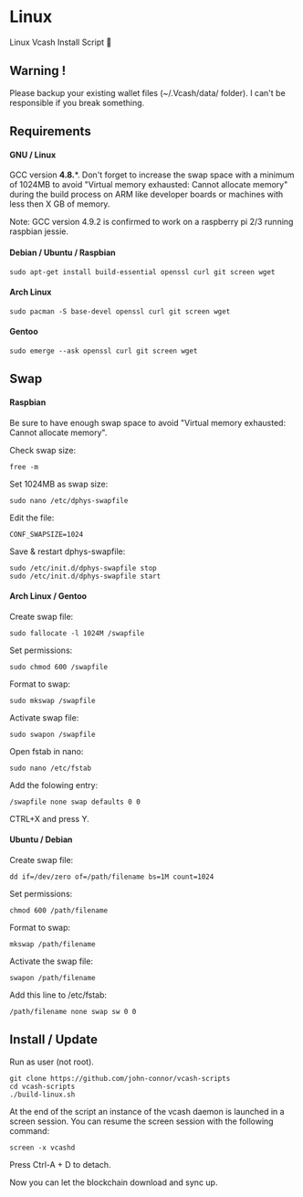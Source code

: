# Linux

Linux Vcash Install Script :penguin:

## Warning !
Please backup your existing wallet files (~/.Vcash/data/ folder).
I can't be responsible if you break something.

## Requirements

#### GNU / Linux
GCC version **4.8.***. Don't forget to increase the swap space with a minimum of 1024MB to avoid "Virtual memory exhausted: Cannot allocate memory" during the build process on ARM like developer boards or machines with less then X GB of memory.

Note: GCC version 4.9.2 is confirmed to work on a raspberry pi 2/3 running raspbian jessie.

#### Debian / Ubuntu / Raspbian
```
sudo apt-get install build-essential openssl curl git screen wget
```
#### Arch Linux
```
sudo pacman -S base-devel openssl curl git screen wget
```
#### Gentoo
```
sudo emerge --ask openssl curl git screen wget
```

## Swap

#### Raspbian
Be sure to have enough swap space to avoid "Virtual memory exhausted: Cannot allocate memory".

Check swap size:
```
free -m
```

Set 1024MB as swap size:
```
sudo nano /etc/dphys-swapfile
```
Edit the file:
```
CONF_SWAPSIZE=1024
```
Save & restart dphys-swapfile:
```
sudo /etc/init.d/dphys-swapfile stop
sudo /etc/init.d/dphys-swapfile start
```

#### Arch Linux / Gentoo

Create swap file:
```
sudo fallocate -l 1024M /swapfile
```
Set permissions:
```
sudo chmod 600 /swapfile
```
Format to swap:
```
sudo mkswap /swapfile
```
Activate swap file:
```
sudo swapon /swapfile
```
Open fstab in nano:
```
sudo nano /etc/fstab
```
Add the folowing entry:
```
/swapfile none swap defaults 0 0
```
CTRL+X and press Y.

#### Ubuntu / Debian

Create swap file:
```
dd if=/dev/zero of=/path/filename bs=1M count=1024
```
Set permissions:
```
chmod 600 /path/filename
```
Format to swap:
```
mkswap /path/filename
```
Activate the swap file:
```
swapon /path/filename
```
Add this line to /etc/fstab:
```
/path/filename none swap sw 0 0
```

## Install / Update
Run as user (not root).
```
git clone https://github.com/john-connor/vcash-scripts
cd vcash-scripts
./build-linux.sh
```
At the end of the script an instance of the vcash daemon is launched in a screen session.
You can resume the screen session with the following command:
```
screen -x vcashd
```
Press Ctrl-A + D to detach.

Now you can let the blockchain download and sync up.
